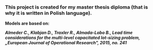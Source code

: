 ### This project is created for my master thesis diploma (that is why it is written in Polish language).

**Models are based on:**

***Almeder C., Klabjan D., Traxler R., Almada-Lobo B., 
Lead time considerations for the multi-level capacitated lot-sizing problem, „European Journal of
Operational Research”, 2015, no. 241*** 
